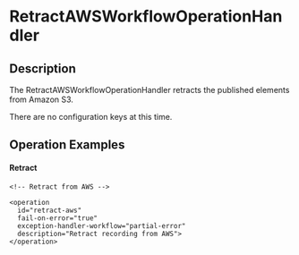 # RetractAWSWorkflowOperationHandler


## Description

The RetractAWSWorkflowOperationHandler retracts the published elements from Amazon S3.

There are no configuration keys at this time.

## Operation Examples

#### Retract
    <!-- Retract from AWS -->

    <operation
      id="retract-aws"
      fail-on-error="true"
      exception-handler-workflow="partial-error"
      description="Retract recording from AWS">
    </operation>
